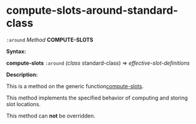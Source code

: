 compute-slots-around-standard-class
===================================

`:around` *Method* **COMPUTE-SLOTS**

**Syntax:**

**compute-slots** `:around` *(class* standard-class) => *effective-slot-definitions*

**Description:**

This is a method on the generic function[compute-slots](compute-slots.md).

This method implements the specified behavior of computing and storing slot locations.

This method can **not** be overridden.
